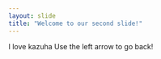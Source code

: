 ```yaml
---
layout: slide
title: "Welcome to our second slide!"
---
```

I love kazuha
Use the left arrow to go back!
